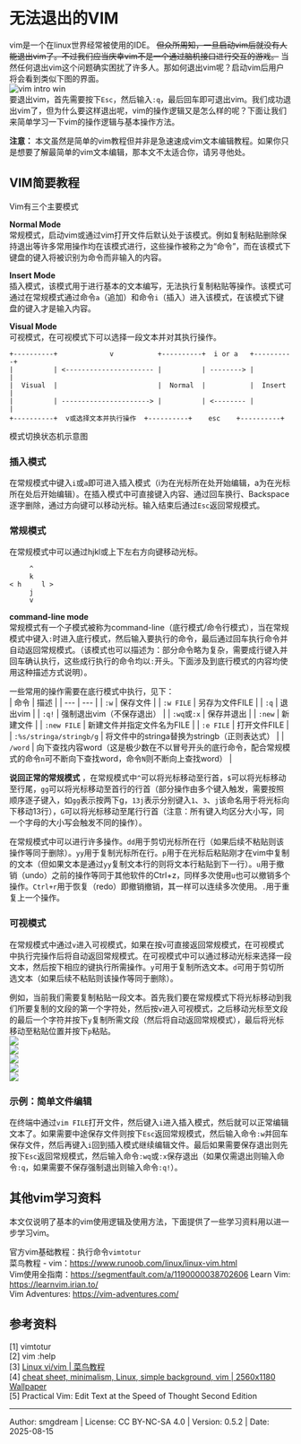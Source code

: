 # 无法退出的VIM

vim是一个在linux世界经常被使用的IDE。 ~~但众所周知，一旦启动vim后就没有人能退出vim了。不过我们应当庆幸vim不是一个通过脑机接口进行交互的游戏。~~ 当然任何退出vim这个问题确实困扰了许多人。那如何退出vim呢？启动vim后用户将会看到类似下图的界面。  
![vim intro win](images/vim/intro.png)  
要退出vim，首先需要按下`Esc`，然后输入`:q`，最后回车即可退出vim。我们成功退出vim了，但为什么要这样退出呢，vim的操作逻辑又是怎么样的呢？下面让我们来简单学习一下vim的操作逻辑与基本操作方法。  

**注意：** 本文虽然是简单的vim教程但并非是急速速成vim文本编辑教程。如果你只是想要了解最简单的vim文本编辑，那本文不太适合你，请另寻他处。  

## VIM简要教程

Vim有三个主要模式  

**Normal Mode**  
常规模式，启动vim或通过vim打开文件后默认处于该模式。例如复制粘贴删除保持退出等许多常用操作均在该模式进行，这些操作被称之为“命令”，而在该模式下键盘的键入将被识别为命令而非输入的内容。  

**Insert Mode**  
插入模式，该模式用于进行基本的文本编写，无法执行复制粘贴等操作。该模式可通过在常规模式通过命令`a`（追加）和命令`i`（插入）进入该模式，在该模式下键盘的键入才是输入内容。  

**Visual Mode**  
可视模式，在可视模式下可以选择一段文本并对其执行操作。  

```
+----------+             v           +----------+  i or a   +----------+
|          | <---------------------- |          | --------> |          |
|  Visual  |                         |  Normal  |           |  Insert  |
|          | ----------------------> |          | <-------- |          |
+----------+  v或选择文本并执行操作  +----------+    esc    +----------+
```
模式切换状态机示意图  

### 插入模式
在常规模式中键入`i`或`a`即可进入插入模式（i为在光标所在处开始编辑，a为在光标所在处后开始编辑）。在插入模式中可直接键入内容、通过回车换行、Backspace逐字删除，通过方向键可以移动光标。输入结束后通过`Esc`返回常规模式。  

### 常规模式
在常规模式中可以通过hjkl或上下左右方向键移动光标。  
```
     ^
     k
< h     l >
     j
     v
```
**command-line mode**  
常规模式有一个子模式被称为command-line（底行模式/命令行模式），当在常规模式中键入`:`时进入底行模式，然后输入要执行的命令，最后通过回车执行命令并自动返回常规模式。（该模式也可以描述为：部分命令略为复杂，需要成行键入并回车确认执行，这些成行执行的命令均以`:`开头。下面涉及到底行模式的内容均使用这种描述方式说明）。  

一些常用的操作需要在底行模式中执行，见下：  
| 命令 | 描述 |
| --- | --- |
| `:w`  | 保存文件 |
| `:w FILE`  | 另存为文件FILE |
| `:q`  | 退出vim |
| `:q!` | 强制退出vim（不保存退出） |
| `:wq`或`:x` | 保存并退出 |
| `:new`  | 新建文件 |
| `:new FILE`  | 新建文件并指定文件名为FILE |
| `:e FILE`  | 打开文件FILE  |
| `:%s/stringa/stringb/g`  | 将文件中的stringa替换为stringb（正则表达式） |
| `/word` | 向下查找内容word（这是极少数在不以冒号开头的底行命令，配合常规模式的命令`n`可不断向下查找word，命令`N`则不断向上查找word） |



**说回正常的常规模式** ，在常规模式中`^`可以将光标移动至行首，`$`可以将光标移动至行尾，`gg`可以将光标移动至首行的行首（部分操作由多个键入触发，需要按照顺序逐子键入，如`gg`表示按两下g，`13j`表示分别键入`1`、`3`、`j`该命名用于将光标向下移动13行），`G`可以将光标移动至尾行行首（注意：所有键入均区分大小写，同一个字母的大小写会触发不同的操作）。  

在常规模式中可以进行许多操作。`dd`用于剪切光标所在行（如果后续不粘贴则该操作等同于删除）。`yy`用于复制光标所在行。`p`用于在光标后粘贴刚才在vim中复制的文本（但如果文本是通过`yy`复制文本行的则将文本行粘贴到下一行）。`u`用于撤销（undo）之前的操作等同于其他软件的Ctrl+z，同样多次使用`u`也可以撤销多个操作。`Ctrl+r`用于恢复（redo）即撤销撤销，其一样可以连续多次使用。`.`用于重复上一个操作。  

### 可视模式
在常规模式中通过`v`进入可视模式，如果在按`v`可直接返回常规模式，在可视模式中执行完操作后将自动返回常规模式。在可视模式中可以通过移动光标来选择一段文本，然后按下相应的键执行所需操作。`y`可用于复制所选文本。`d`可用于剪切所选文本（如果后续不粘贴则该操作等同于删除）。  

例如，当前我们需要复制粘贴一段文本。首先我们要在常规模式下将光标移动到我们所要复制的文段的第一个字符处，然后按`v`进入可视模式，之后移动光标至文段的最后一个字符并按下`y`复制所需文段（然后将自动返回常规模式），最后将光标移动至粘贴位置并按下`p`粘贴。  
![](images/vim/visual-1.png)  
![](images/vim/visual-2.png)  
![](images/vim/visual-3.png)  
![](images/vim/visual-4.png)  
![](images/vim/visual-5.png)  

### 示例：简单文件编辑
在终端中通过`vim FILE`打开文件，然后键入`i`进入插入模式，然后就可以正常编辑文本了。如果需要中途保存文件则按下`Esc`返回常规模式，然后输入命令`:w`并回车保存文件，然后再键入`i`回到插入模式继续编辑文件。最后如果需要保存退出则先按下`Esc`返回常规模式，然后输入命令`:wq`或`:x`保存退出（如果仅需退出则输入命令`:q`，如果需要不保存强制退出则输入命令`:q!`）。  

## 其他vim学习资料
本文仅说明了基本的vim使用逻辑及使用方法，下面提供了一些学习资料用以进一步学习vim。  

官方vim基础教程：执行命令`vimtotur`  
菜鸟教程 - vim：https://www.runoob.com/linux/linux-vim.html  
Vim使用全指南：https://segmentfault.com/a/1190000038702606
Learn Vim: https://learnvim.irian.to/  
Vim Adventures: https://vim-adventures.com/  

## 参考资料

\[1\] vimtotur  
\[2\] vim :help  
\[3\] [Linux vi/vim | 菜鸟教程](https://www.runoob.com/linux/linux-vim.html)  
\[4\] [cheat sheet, minimalism, Linux, simple background, vim | 2560x1180 Wallpaper](https://wallhaven.cc/w/m9y289)  
\[5\] Practical Vim: Edit Text at the Speed of Thought Second Edition  

---
Author: smgdream | License: CC BY-NC-SA 4.0 | Version: 0.5.2 | Date: 2025-08-15
